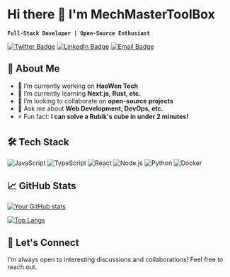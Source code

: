 # Hi there 👋 I'm MechMasterToolBox

**`Full-Stack Developer | Open-Source Enthusiast`**

[![Twitter Badge](https://img.shields.io/badge/-@YourTwitter-1DA1F2?style=flat&logo=twitter&logoColor=white)](https://twitter.com/YourTwitter)
[![LinkedIn Badge](https://img.shields.io/badge/-YourLinkedIn-blue?style=flat&logo=Linkedin&logoColor=white)](https://linkedin.com/in/YourLinkedIn)
[![Email Badge](https://img.shields.io/badge/-YourEmail-D14836?style=flat&logo=gmail&logoColor=white)](mailto:MechMasterToolBox@outlook.com)

## 🚀 About Me

- 🔭 I’m currently working on **HaoWen Tech**
- 🌱 I’m currently learning **Next.js, Rust, etc.**
- 👯 I’m looking to collaborate on **open-source projects**
- 💬 Ask me about **Web Development, DevOps, etc.**
- ⚡  Fun fact: **I can solve a Rubik's cube in under 2 minutes!**

## 🛠 Tech Stack

![JavaScript](https://img.shields.io/badge/-JavaScript-F7DF1E?style=flat&logo=javascript&logoColor=black)
![TypeScript](https://img.shields.io/badge/-TypeScript-3178C6?style=flat&logo=typescript&logoColor=white)
![React](https://img.shields.io/badge/-React-61DAFB?style=flat&logo=react&logoColor=black)
![Node.js](https://img.shields.io/badge/-Node.js-339933?style=flat&logo=node.js&logoColor=white)
![Python](https://img.shields.io/badge/-Python-3776AB?style=flat&logo=python&logoColor=white)
![Docker](https://img.shields.io/badge/-Docker-2496ED?style=flat&logo=docker&logoColor=white)

## 📈 GitHub Stats

[![Your GitHub stats](https://github-readme-stats.vercel.app/api?username=yourusername&show_icons=true&theme=radical)](https://github.com/MechMasterToolBox)

[![Top Langs](https://github-readme-stats.vercel.app/api/top-langs/?username=yourusername&layout=compact&theme=radical)](https://github.com/MechMasterToolBox)


## 🤝 Let's Connect

I'm always open to interesting discussions and collaborations! Feel free to reach out.
<!---
MechMasterToolBox/MechMasterToolBox is a ✨ special ✨ repository because its `README.md` (this file) appears on your GitHub profile.
You can click the Preview link to take a look at your changes.
[![Visits Badge](https://badges.pufler.dev/visits/yourusername/yourusername)]()
--->



